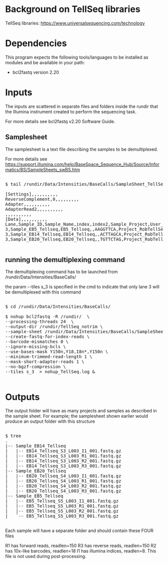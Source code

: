 # Background on TellSeq libraries 

TellSeq libraries: https://www.universalsequencing.com/technology

# Dependencies

This program expects the following tools/languages to be installed as modules and be available in your path:

- bcl2fastq  version 2.20

# Inputs

The inputs are scattered in separate files and folders inside the rundir that the Illumina instrument created to perform the sequencing task.

For more details see bcl2fastq v2.20 Software Guide.



## Samplesheet

The samplesheet is a text file describing the samples to be demultiplexed.

For more details see  https://support.illumina.com/help/BaseSpace_Sequence_Hub/Source/Informatics/BS/SampleSheets_swBS.htm

<pre>

$ tail /rundir/Data/Intensities/BaseCalls/SampleSheet_TellSeq.csv

[Settings],,,,,,,,,,
ReverseComplement,0,,,,,,,,,
Adapter,,,,,,,,,,
AdapterRead2,,,,,,,,,,
,,,,,,,,,,
[Data],,,,,,,,,,
Lane,Sample_ID,Sample_Name,index,index2,Sample_Project,User_Name,Report_No,Application,Primers,Primer_Mismatch
3,Sample_EB5_Tellseq,EB5_Tellseq,,AAGGTTCA,Project_RobTellSeq,robinson,1,,,
3,Sample_EB14_Tellseq,EB14_Tellseq,,ACTTAGCA,Project_RobTellSeq,,,,,
3,Sample_EB20_Tellseq,EB20_Tellseq,,TGTTCTAG,Project_RobTellSeq,,,,,

</pre>

## running the demultiplexing command

The demultiplexing command has to be launched from /rundir/Data/Intensities/BaseCalls/

the param --tiles s_3 is specified in the cmd to indicate that only lane 3 will be demultiplexed with this command

<pre>

$ cd /rundir/Data/Intensities/BaseCalls/

$ nohup bcl2fastq -R /rundir/  \
--processing-threads 24  \
--output-dir /rundir/TellSeq_notrim \
--sample-sheet /rundir/Data/Intensities/BaseCalls/SampleSheet_TellSeq.csv \
--create-fastq-for-index-reads \
--barcode-mismatches 0 \
--ignore-missing-bcls \
--use-bases-mask Y150n,Y18,I8n*,Y150n \
--minimum-trimmed-read-length 1 \
--mask-short-adapter-reads 1 \
--no-bgzf-compression \
--tiles s_3  > nohup_TellSeq.log &

</pre>

# Outputs

The output folder will have as many projects and samples as described in the sample sheet.
For example; the samplesheet shown earlier would produce an output folder with this structure

<pre>

$ tree
.
|-- Sample_EB14_Tellseq
|   |-- EB14_Tellseq_S3_L003_I1_001.fastq.gz
|   |-- EB14_Tellseq_S3_L003_R1_001.fastq.gz
|   |-- EB14_Tellseq_S3_L003_R2_001.fastq.gz
|   |-- EB14_Tellseq_S3_L003_R3_001.fastq.gz
|-- Sample_EB20_Tellseq
|   |-- EB20_Tellseq_S4_L003_I1_001.fastq.gz
|   |-- EB20_Tellseq_S4_L003_R1_001.fastq.gz
|   |-- EB20_Tellseq_S4_L003_R2_001.fastq.gz
|   |-- EB20_Tellseq_S4_L003_R3_001.fastq.gz
|-- Sample_EB5_Tellseq
|   |-- EB5_Tellseq_S5_L003_I1_001.fastq.gz
|   |-- EB5_Tellseq_S5_L003_R1_001.fastq.gz
|   |-- EB5_Tellseq_S5_L003_R2_001.fastq.gz
|   `-- EB5_Tellseq_S5_L003_R3_001.fastq.gz

</pre>

Each sample will have a separate folder and should contain these FOUR files

R1 has forward reads, readlen=150
R3 has reverse reads, readlen=150
R2 has 10x-like barcodes, readlen=18
I1 has illumina indices, readlen=8. This file is not used during post-processing.
